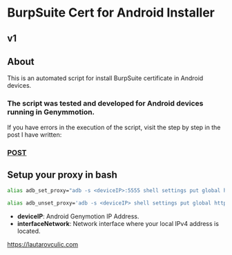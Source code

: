 # BurpSuite Cert for Android Installer

## v1

## About
This is an automated script for install BurpSuite certificate in Android devices.

### The script was tested and developed for Android devices running in Genymmotion.

If you have errors in the execution of the script, visit the step by step in the post I have written:
### [POST](https://lautarovculic.com/intercept-android-app-traffic-with-burpsuite/)

## Setup your proxy in bash

```bash
alias adb_set_proxy="adb -s <deviceIP>:5555 shell settings put global http_proxy $(ip -o -4 addr show <interfaceNetwork> | awk '{print $4}' | sed 's/\/.*//g'):8080"
```
```bash
alias adb_unset_proxy='adb -s <deviceIP> shell settings put global http_proxy :0'
```

- **deviceIP**: Android Genymotion IP Address.
- **interfaceNetwork**: Network interface where your local IPv4 address is located.

https://lautarovculic.com
